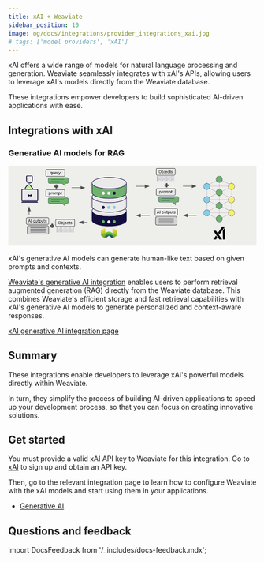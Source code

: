 ```yaml
---
title: xAI + Weaviate
sidebar_position: 10
image: og/docs/integrations/provider_integrations_xai.jpg
# tags: ['model providers', 'xAI']
---
```


<!-- Note: for images, use https://docs.google.com/presentation/d/15opIcJuaIjEEcs_1Zm8B6pccox2p7_MHSjCnRv4dPfU/edit?usp=sharing -->

xAI offers a wide range of models for natural language processing and generation. Weaviate seamlessly integrates with xAI's APIs, allowing users to leverage xAI's models directly from the Weaviate database.

These integrations empower developers to build sophisticated AI-driven applications with ease.

## Integrations with xAI

### Generative AI models for RAG

![Single prompt RAG integration generates individual outputs per search result](../_includes/integration_xai_rag.png)

xAI's generative AI models can generate human-like text based on given prompts and contexts.

[Weaviate's generative AI integration](./generative.md) enables users to perform retrieval augmented generation (RAG) directly from the Weaviate database. This combines Weaviate's efficient storage and fast retrieval capabilities with xAI's generative AI models to generate personalized and context-aware responses.

[xAI generative AI integration page](./generative.md)

## Summary

These integrations enable developers to leverage xAI's powerful models directly within Weaviate.

In turn, they simplify the process of building AI-driven applications to speed up your development process, so that you can focus on creating innovative solutions.

## Get started

You must provide a valid xAI API key to Weaviate for this integration. Go to [xAI](https://console.x.ai/) to sign up and obtain an API key.

Then, go to the relevant integration page to learn how to configure Weaviate with the xAI models and start using them in your applications.

- [Generative AI](./generative.md)

## Questions and feedback

import DocsFeedback from '/_includes/docs-feedback.mdx';

<DocsFeedback/>
